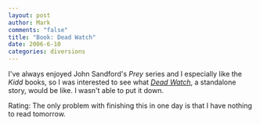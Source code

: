 ```yaml
--- 
layout: post
author: Mark
comments: "false"
title: "Book: Dead Watch"
date: 2006-6-10
categories: diversions
---
```

I've always enjoyed John Sandford's <i>Prey</i> series and I especially like the <i>Kidd</i> books, so I was interested to see what <i><a href="http://www.amazon.com/gp/product/0399153543/sr=8-1/qid=1149994412/ref=pd_bbs_1/103-8820890-2075017?%5Fencoding=UTF8" title="Dead Watch">Dead Watch</a></i>, a standalone story, would be like. I wasn't able to put it down.

Rating: The only problem with finishing this in one day is that I have nothing to read tomorrow.
